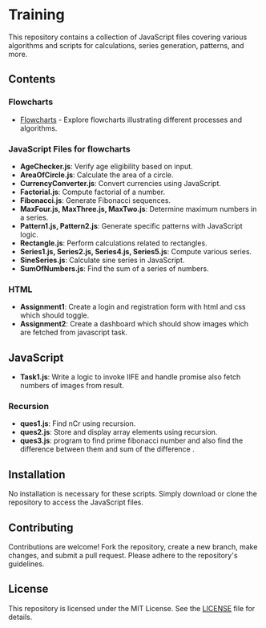 # Training

This repository contains a collection of JavaScript files covering various algorithms and scripts for calculations, series generation, patterns, and more.

## Contents

### Flowcharts

- [Flowcharts](/flowcharts) - Explore flowcharts illustrating different processes and algorithms.

### JavaScript Files for flowcharts

- **AgeChecker.js**: Verify age eligibility based on input.
- **AreaOfCircle.js**: Calculate the area of a circle.
- **CurrencyConverter.js**: Convert currencies using JavaScript.
- **Factorial.js**: Compute factorial of a number.
- **Fibonacci.js**: Generate Fibonacci sequences.
- **MaxFour.js, MaxThree.js, MaxTwo.js**: Determine maximum numbers in a series.
- **Pattern1.js, Pattern2.js**: Generate specific patterns with JavaScript logic.
- **Rectangle.js**: Perform calculations related to rectangles.
- **Series1.js, Series2.js, Series4.js, Series5.js**: Compute various series.
- **SineSeries.js**: Calculate sine series in JavaScript.
- **SumOfNumbers.js**: Find the sum of a series of numbers.

### HTML

- **Assignment1**: Create a login and registration form with html and css which should toggle.
- **Assignment2**: Create a dashboard which should show images which are fetched from javascript task.

## JavaScript

- **Task1.js**: Write a logic to invoke IIFE and handle promise also fetch numbers of images from result.

### Recursion

- **ques1.js**: Find nCr using recursion.
- **ques2.js**: Store and display array elements using recursion.
- **ques3.js**: program to find prime fibonacci number and also find the difference between them and sum of the difference .

## Installation

No installation is necessary for these scripts. Simply download or clone the repository to access the JavaScript files.

## Contributing

Contributions are welcome! Fork the repository, create a new branch, make changes, and submit a pull request. Please adhere to the repository's guidelines.

## License

This repository is licensed under the MIT License. See the [LICENSE](/LICENSE) file for details.
